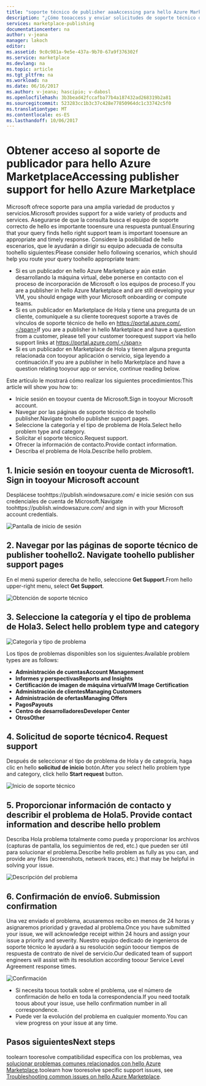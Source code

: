 ```yaml
---
title: "soporte técnico de publisher aaaAccessing para hello Azure Marketplace | Documentos de Microsoft"
description: "¿Cómo tooaccess y enviar solicitudes de soporte técnico de publicador para hello Azure Marketplace"
services: marketplace-publishing
documentationcenter: na
author: v-jeana
manager: lakoch
editor: 
ms.assetid: 9c0c981a-9e5e-437a-9b70-67a9f376302f
ms.service: marketplace
ms.devlang: na
ms.topic: article
ms.tgt_pltfrm: na
ms.workload: na
ms.date: 06/16/2017
ms.author: v-jeana; hascipio; v-dabosl
ms.openlocfilehash: 3b3bead42fccafba77b4a187432ad268319b2a81
ms.sourcegitcommit: 523283cc1b3c37c428e77850964dc1c33742c5f0
ms.translationtype: MT
ms.contentlocale: es-ES
ms.lasthandoff: 10/06/2017
---
```

# <a name="accessing-publisher-support-for-hello-azure-marketplace"></a><span data-ttu-id="32255-103">Obtener acceso al soporte de publicador para hello Azure Marketplace</span><span class="sxs-lookup"><span data-stu-id="32255-103">Accessing publisher support for hello Azure Marketplace</span></span>
<span data-ttu-id="32255-104">Microsoft ofrece soporte para una amplia variedad de productos y servicios.</span><span class="sxs-lookup"><span data-stu-id="32255-104">Microsoft provides support for a wide variety of products and services.</span></span> <span data-ttu-id="32255-105">Asegurarse de que la consulta busca el equipo de soporte correcto de hello es importante tooensure una respuesta puntual.</span><span class="sxs-lookup"><span data-stu-id="32255-105">Ensuring that your query finds hello right support team is important tooensure an appropriate and timely response.</span></span> <span data-ttu-id="32255-106">Considere la posibilidad de hello escenarios, que le ayudarán a dirigir su equipo adecuada de consulta toohello siguientes:</span><span class="sxs-lookup"><span data-stu-id="32255-106">Please consider hello following scenarios, which should help you route your query toohello appropriate team:</span></span>

* <span data-ttu-id="32255-107">Si es un publicador en hello Azure Marketplace y aún están desarrollando la máquina virtual, debe ponerse en contacto con el proceso de incorporación de Microsoft o los equipos de proceso.</span><span class="sxs-lookup"><span data-stu-id="32255-107">If you are a publisher in hello Azure Marketplace and are still developing your VM, you should engage with your Microsoft onboarding or compute teams.</span></span>
* <span data-ttu-id="32255-108">Si es un publicador en Marketplace de Hola y tiene una pregunta de un cliente, comuníquele a su cliente toorequest soporte a través de vínculos de soporte técnico de hello en https://portal.azure.com/.</span><span class="sxs-lookup"><span data-stu-id="32255-108">If you are a publisher in hello Marketplace and have a question from a customer, please tell your customer toorequest support via hello support links at https://portal.azure.com/.</span></span>
* <span data-ttu-id="32255-109">Si es un publicador en Marketplace de Hola y tienen alguna pregunta relacionada con tooyour aplicación o servicio, siga leyendo a continuación.</span><span class="sxs-lookup"><span data-stu-id="32255-109">If you are a publisher in hello Marketplace and have a question relating tooyour app or service, continue reading below.</span></span>

<span data-ttu-id="32255-110">Este artículo le mostrará cómo realizar los siguientes procedimientos:</span><span class="sxs-lookup"><span data-stu-id="32255-110">This article will show you how to:</span></span>

* <span data-ttu-id="32255-111">Inicie sesión en tooyour cuenta de Microsoft.</span><span class="sxs-lookup"><span data-stu-id="32255-111">Sign in tooyour Microsoft account.</span></span>
* <span data-ttu-id="32255-112">Navegar por las páginas de soporte técnico de toohello publisher.</span><span class="sxs-lookup"><span data-stu-id="32255-112">Navigate toohello publisher support pages.</span></span>
* <span data-ttu-id="32255-113">Seleccione la categoría y el tipo de problema de Hola.</span><span class="sxs-lookup"><span data-stu-id="32255-113">Select hello problem type and category.</span></span>
* <span data-ttu-id="32255-114">Solicitar el soporte técnico.</span><span class="sxs-lookup"><span data-stu-id="32255-114">Request support.</span></span>
* <span data-ttu-id="32255-115">Ofrecer la información de contacto.</span><span class="sxs-lookup"><span data-stu-id="32255-115">Provide contact information.</span></span>
* <span data-ttu-id="32255-116">Describa el problema de Hola.</span><span class="sxs-lookup"><span data-stu-id="32255-116">Describe hello problem.</span></span>

## <a name="1-sign-in-tooyour-microsoft-account"></a><span data-ttu-id="32255-117">1. Inicie sesión en tooyour cuenta de Microsoft</span><span class="sxs-lookup"><span data-stu-id="32255-117">1. Sign in tooyour Microsoft account</span></span>
<span data-ttu-id="32255-118">Desplácese toohttps://publish.windowsazure.com/ e inicie sesión con sus credenciales de cuenta de Microsoft.</span><span class="sxs-lookup"><span data-stu-id="32255-118">Navigate toohttps://publish.windowsazure.com/ and sign in with your Microsoft account credentials.</span></span>

  ![Pantalla de inicio de sesión][1]

## <a name="2-navigate-toohello-publisher-support-pages"></a><span data-ttu-id="32255-120">2. Navegar por las páginas de soporte técnico de publisher toohello</span><span class="sxs-lookup"><span data-stu-id="32255-120">2. Navigate toohello publisher support pages</span></span>
<span data-ttu-id="32255-121">En el menú superior derecha de hello, seleccione **Get Support**.</span><span class="sxs-lookup"><span data-stu-id="32255-121">From hello upper-right menu, select **Get Support**.</span></span>

  ![Obtención de soporte técnico][2]

## <a name="3-select-hello-problem-type-and-category"></a><span data-ttu-id="32255-123">3. Seleccione la categoría y el tipo de problema de Hola</span><span class="sxs-lookup"><span data-stu-id="32255-123">3. Select hello problem type and category</span></span>
![Categoría y tipo de problema][3]

<span data-ttu-id="32255-125">Los tipos de problemas disponibles son los siguientes:</span><span class="sxs-lookup"><span data-stu-id="32255-125">Available problem types are as follows:</span></span>

* <span data-ttu-id="32255-126">**Administración de cuentas**</span><span class="sxs-lookup"><span data-stu-id="32255-126">**Account Management**</span></span>
* <span data-ttu-id="32255-127">**Informes y perspectivas**</span><span class="sxs-lookup"><span data-stu-id="32255-127">**Reports and Insights**</span></span>
* <span data-ttu-id="32255-128">**Certificación de imagen de máquina virtual**</span><span class="sxs-lookup"><span data-stu-id="32255-128">**VM Image Certification**</span></span>
* <span data-ttu-id="32255-129">**Administración de clientes**</span><span class="sxs-lookup"><span data-stu-id="32255-129">**Managing Customers**</span></span>
* <span data-ttu-id="32255-130">**Administración de ofertas**</span><span class="sxs-lookup"><span data-stu-id="32255-130">**Managing Offers**</span></span>
* <span data-ttu-id="32255-131">**Pagos**</span><span class="sxs-lookup"><span data-stu-id="32255-131">**Payouts**</span></span>
* <span data-ttu-id="32255-132">**Centro de desarrolladores**</span><span class="sxs-lookup"><span data-stu-id="32255-132">**Developer Center**</span></span>
* <span data-ttu-id="32255-133">**Otros**</span><span class="sxs-lookup"><span data-stu-id="32255-133">**Other**</span></span>

## <a name="4-request-support"></a><span data-ttu-id="32255-134">4. Solicitud de soporte técnico</span><span class="sxs-lookup"><span data-stu-id="32255-134">4. Request support</span></span>
<span data-ttu-id="32255-135">Después de seleccionar el tipo de problema de Hola y de categoría, haga clic en hello **solicitud de inicio** botón.</span><span class="sxs-lookup"><span data-stu-id="32255-135">After you select hello problem type and category, click hello **Start request** button.</span></span>

![Inicio de soporte técnico][4]

## <a name="5-provide-contact-information-and-describe-hello-problem"></a><span data-ttu-id="32255-137">5. Proporcionar información de contacto y describir el problema de Hola</span><span class="sxs-lookup"><span data-stu-id="32255-137">5. Provide contact information and describe hello problem</span></span>
<span data-ttu-id="32255-138">Describa Hola problema totalmente como pueda y proporcionar los archivos (capturas de pantalla, los seguimientos de red, etc.) que pueden ser útil para solucionar el problema.</span><span class="sxs-lookup"><span data-stu-id="32255-138">Describe hello problem as fully as you can, and provide any files (screenshots, network traces, etc.) that may be helpful in solving your issue.</span></span>

![Descripción del problema][5]

## <a name="6-submission-confirmation"></a><span data-ttu-id="32255-140">6. Confirmación de envío</span><span class="sxs-lookup"><span data-stu-id="32255-140">6. Submission confirmation</span></span>
<span data-ttu-id="32255-141">Una vez enviado el problema, acusaremos recibo en menos de 24 horas y asignaremos prioridad y gravedad al problema.</span><span class="sxs-lookup"><span data-stu-id="32255-141">Once you have submitted your issue, we will acknowledge receipt within 24 hours and assign your issue a priority and severity.</span></span> <span data-ttu-id="32255-142">Nuestro equipo dedicado de ingenieros de soporte técnico le ayudará a su resolución según tooour tiempos de respuesta de contrato de nivel de servicio.</span><span class="sxs-lookup"><span data-stu-id="32255-142">Our dedicated team of support engineers will assist with its resolution according tooour Service Level Agreement response times.</span></span>

![Confirmación][6]

* <span data-ttu-id="32255-144">Si necesita toous tootalk sobre el problema, use el número de confirmación de hello en toda la correspondencia.</span><span class="sxs-lookup"><span data-stu-id="32255-144">If you need tootalk toous about your issue, use hello confirmation number in all correspondence.</span></span>
* <span data-ttu-id="32255-145">Puede ver la evolución del problema en cualquier momento.</span><span class="sxs-lookup"><span data-stu-id="32255-145">You can view progress on your issue at any time.</span></span>

## <a name="next-steps"></a><span data-ttu-id="32255-146">Pasos siguientes</span><span class="sxs-lookup"><span data-stu-id="32255-146">Next steps</span></span>
<span data-ttu-id="32255-147">toolearn tooresolve compatibilidad específica con los problemas, vea [solucionar problemas comunes relacionados con hello Azure Marketplace](marketplace-publishing-support-common-issues.md).</span><span class="sxs-lookup"><span data-stu-id="32255-147">toolearn how tooresolve specific support issues, see [Troubleshooting common issues on hello Azure Marketplace](marketplace-publishing-support-common-issues.md).</span></span>

[1]: ./media/marketplace-publishing-get-publisher-support/step1.png
[2]: ./media/marketplace-publishing-get-publisher-support/step2.png
[3]: ./media/marketplace-publishing-get-publisher-support/step3.png
[4]: ./media/marketplace-publishing-get-publisher-support/step4.png
[5]: ./media/marketplace-publishing-get-publisher-support/step5.png
[6]: ./media/marketplace-publishing-get-publisher-support/step6.png
